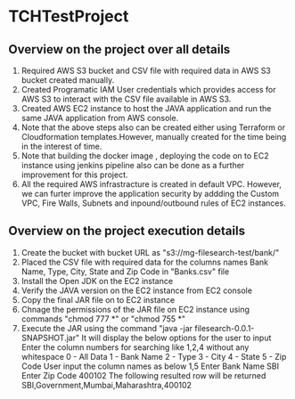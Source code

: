# TCHTestProject
Overview on the project over all details
----------------------------------------
1. Required AWS S3 bucket and CSV file with required data in AWS S3 bucket created manually. 
2. Created Programatic IAM User credentials which provides access for AWS S3 to interact with the CSV file available in AWS S3.
3. Created AWS EC2 instance to host the JAVA application and run the same JAVA application from AWS console.
4. Note that the above steps also can be created either using Terraform or Cloudformation templates.However, manually created for the time being in the interest of time.
5. Note that building the docker image , deploying the code on to EC2 instance using jenkins pipeline also can be done as a further improvement for this project.
6. All the required AWS infrastracture is created in default VPC. However, we can furter improve the application security by addding the Custom VPC, Fire Walls, Subnets and inpound/outbound rules of EC2 instances.

Overview on the project execution details
-----------------------------------------
1. Create the bucket with bucket URL as "s3://mg-filesearch-test/bank/"
2. Placed the CSV file with required data for the columns names Bank Name, Type, City, State and Zip Code in "Banks.csv" file
3. Install the Open JDK on the EC2 instance
4. Verify the JAVA version on the EC2 instance from EC2 console
5. Copy the final JAR file on to EC2 instance
6. Chnage the permissions of the JAR file on EC2 instance using commands "chmod 777 *"   or "chmod 755 *"
7. Execute the JAR using the command "java -jar filesearch-0.0.1-SNAPSHOT.jar"
	It will display the below options for the user to input
		Enter the column numbers for searching like 1,2,4 without any whitespace
			0 - All Data
			1 - Bank Name
			2 - Type
			3 - City
			4 - State
			5 - Zip Code
		User input the column names as below
			1,5
			Enter Bank Name
				SBI
			Enter Zip Code
				400102
		The following resulted row will be returned
			SBI,Government,Mumbai,Maharashtra,400102
				

